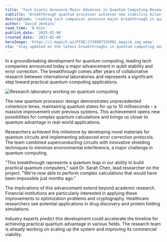 ```yaml
---
title: 'Tech Giants Announce Major Advances in Quantum Computing Research'
subtitle: 'Breakthrough quantum processor achieves new stability milestone'
description: 'Leading tech companies announce major breakthrough in quantum computing with new processor design achieving unprecedented qubit stability and coherence times, marking a significant step toward practical quantum applications.'
author: 'David Jenkins'
read_time: '8 mins'
publish_date: '2025-02-06'
created_date: '2025-02-06'
heroImage: 'https://i.magick.ai/PIXE/1738907155901_magick_img.webp'
cta: 'Stay updated on the latest breakthroughs in quantum computing and technology. Follow us on LinkedIn for exclusive insights and industry analyses.'
---
```


In a groundbreaking development for quantum computing, leading tech companies announced today a major advancement in qubit stability and error correction. The breakthrough comes after years of collaborative research between international laboratories and represents a significant step toward practical quantum computing applications.

![Research laboratory working on quantum computing](https://i.magick.ai/PIXE/1738907155904_magick_img.webp)

The new quantum processor design demonstrates unprecedented coherence times, maintaining quantum states for up to 10 milliseconds - a massive improvement over previous systems. This achievement opens new possibilities for complex quantum calculations and brings us closer to quantum advantage in real-world applications.

Researchers achieved this milestone by developing novel materials for quantum circuits and implementing advanced error correction protocols. The team combined superconducting circuits with innovative shielding techniques to minimize environmental interference, a major challenge in quantum computing.

"This breakthrough represents a quantum leap in our ability to build practical quantum computers," said Dr. Sarah Chen, lead researcher on the project. "We're now able to perform complex calculations that would have been impossible just months ago."

The implications of this advancement extend beyond academic research. Financial institutions are particularly interested in applying these improvements to optimization problems and cryptography. Healthcare researchers see potential applications in drug discovery and protein folding simulations.

Industry experts predict this development could accelerate the timeline for achieving practical quantum advantage in various fields. The research team is already working on scaling up the system and improving its commercial viability.